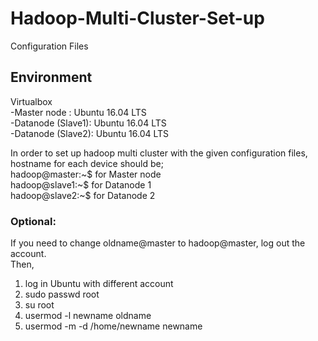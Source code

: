 # Hadoop-Multi-Cluster-Set-up
Configuration Files

## Environment
Virtualbox  
-Master node      : Ubuntu 16.04 LTS  
-Datanode (Slave1): Ubuntu 16.04 LTS  
-Datanode (Slave2): Ubuntu 16.04 LTS  


In order to set up hadoop multi cluster with the given configuration files,  
hostname for each device should be;  
hadoop@master:~$  for Master node  
hadoop@slave1:~$  for Datanode 1  
hadoop@slave2:~$  for Datanode 2  
  
  
  
### Optional:  
If you need to change oldname@master to hadoop@master, log out the account.  
Then,  
1. log in Ubuntu with different account  
2. sudo passwd root  
3. su root  
4. usermod -l newname oldname  
5. usermod -m -d /home/newname newname  



